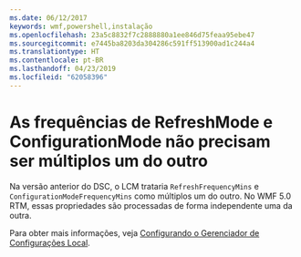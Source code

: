 ```yaml
---
ms.date: 06/12/2017
keywords: wmf,powershell,instalação
ms.openlocfilehash: 23a5c8832f7c2888880a1ee846d75feaa95ebe47
ms.sourcegitcommit: e7445ba8203da304286c591ff513900ad1c244a4
ms.translationtype: HT
ms.contentlocale: pt-BR
ms.lasthandoff: 04/23/2019
ms.locfileid: "62058396"
---
```

# <a name="frequencies-for-refreshmode-and-configurationmode-dont-need-to-be-multiples-of-each-other"></a>As frequências de RefreshMode e ConfigurationMode não precisam ser múltiplos um do outro

Na versão anterior do DSC, o LCM trataria `RefreshFrequencyMins` e `ConfigurationModeFrequencyMins` como múltiplos um do outro. No WMF 5.0 RTM, essas propriedades são processadas de forma independente uma da outra.

Para obter mais informações, veja [Configurando o Gerenciador de Configurações Local](https://msdn.microsoft.com/powershell/dsc/metaconfig).

